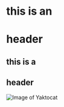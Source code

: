 # this is an <h1> header
  ## this is a <h2> header
![Image of Yaktocat](https://octodex.github.com/images/yaktocat.png)
